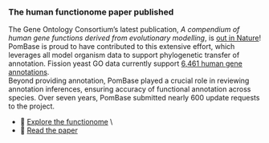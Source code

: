 ### The human functionome paper published
<!-- pombase_flags: frontpage -->
<!-- newsfeed_thumbnail: pombase-logo-32x32px.png -->

The Gene Ontology Consortium’s latest publication,
*A compendium of human gene functions derived from evolutionary modelling*,
is [out in Nature](https://nature.com/articles/s41586-025-08592-0)!
PomBase is proud to have contributed to this extensive effort, which
leverages all model organism data to support phylogenetic transfer of
annotation. Fission yeast GO data currently support
[6,461 human gene annotations](https://www.ebi.ac.uk/QuickGO/annotations?taxonId=9606&taxonUsage=descendants&withFrom=PomBase). \
Beyond providing annotation, PomBase played a crucial role in
reviewing annotation inferences, ensuring accuracy of functional
annotation across species. Over seven years, PomBase submitted nearly
600 update requests to the project.

 - 🔗 [Explore the functionome](https://functionome.geneontology.org) \
 - 📖 [Read the paper](https://nature.com/articles/s41586-025-08592-0)
